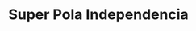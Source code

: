 ---
title: "Super Pola Independencia"
url: /santo-domingo/super-pola-independencia/
shop: Supermarkt
---